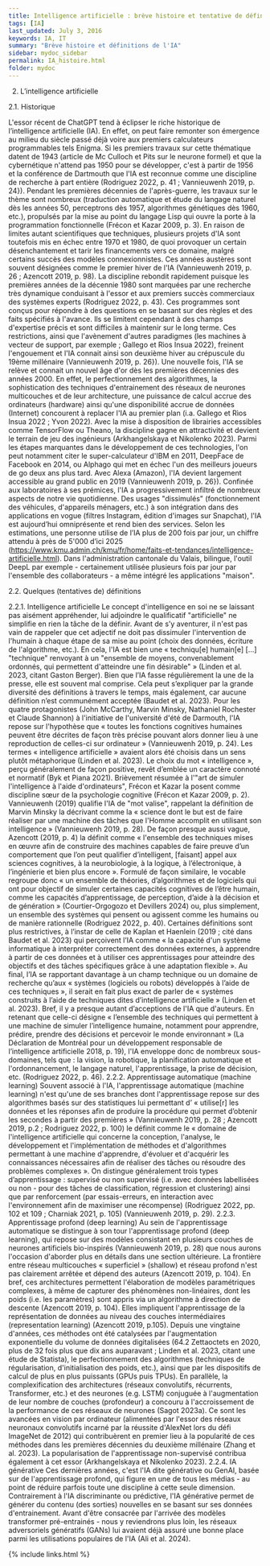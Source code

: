 ```yaml
---
title: Intelligence artificielle : brève histoire et tentative de définitions
tags: [IA]
last_updated: July 3, 2016
keywords: IA, IT
summary: "Brève histoire et définitions de l'IA"
sidebar: mydoc_sidebar
permalink: IA_histoire.html
folder: mydoc
---
```


2.	L’intelligence artificielle

2.1.	Historique

L'essor récent de ChatGPT tend à éclipser le riche historique de l’intelligence artificielle (IA). En effet, on peut faire remonter son émergence au milieu du siècle passé déjà voire aux premiers calculateurs programmables tels Enigma. Si les premiers travaux sur cette thématique datent de 1943 (article de Mc Culloch et Pits sur le neurone formel) et que la cybernétique n'attend pas 1950 pour se développer, c'est à partir de 1956 et la conférence de Dartmouth que l'IA est reconnue comme une discipline de recherche à part entière (Rodriguez 2022, p. 41 ; Vannieuwenh 2019, p. 24}). Pendant les premières décennies de l'après-guerre, les travaux sur le thème sont nombreux (traduction automatique et étude du langage naturel dès les années 50, perceptrons dès 1957, algorithmes génétiques dès 1960, etc.), propulsés par la mise au point du langage Lisp qui ouvre la porte à la programmation fonctionnelle (Frécon et Kazar 2009, p. 3).
En raison de limites autant scientifiques que techniques, plusieurs projets d'IA sont toutefois mis en échec entre 1970 et 1980, de quoi provoquer un certain désenchantement et tarir les financements vers ce domaine, malgré certains succès des modèles connexionnistes. Ces années austères sont souvent désignées comme le premier hiver de l'IA (Vannieuwenh 2019, p. 26 ; Azencott 2019, p. 98).
La discipline rebondit rapidement puisque les premières années de la décennie 1980 sont marquées par une recherche très dynamique conduisant à l'essor et aux premiers succès commerciaux des systèmes experts (Rodriguez 2022, p. 43). Ces programmes sont conçus pour répondre à des questions en se basant sur des règles et des faits spécifiés à l'avance. Ils se limitent cependant à des champs d'expertise précis et sont difficiles à maintenir sur le long terme. Ces restrictions, ainsi que l'avènement d'autres paradigmes (les machines à vecteur de support, par exemple ; Gallego et Rìos Insua 2022), freinent l'engouement et l'IA connait ainsi son deuxième hiver au crépuscule du 19ème millénaire (Vannieuwenh 2019, p. 26}).
Une nouvelle fois, l'IA se relève et connait un nouvel âge d'or dès les premières décennies des années 2000. En effet, le perfectionnement des algorithmes, la sophistication des techniques d'entrainement des réseaux de neurones multicouches et de leur architecture, une puissance de calcul accrue des ordinateurs (hardware) ainsi qu'une disponibilité accrue de données (Internet) concourent à replacer l'IA au premier plan (i.a. Gallego et Rìos Insua 2022 ; Yvon 2022). Avec la mise à disposition de librairies accessibles comme TensorFlow ou Theano, la discipline gagne en attractivité et devient le terrain de jeu des ingénieurs (Arkhangelskaya et Nikolenko 2023). Parmi les étapes marquantes dans le développement de ces technologies, l'on peut notamment citer le super-calculateur d'IBM en 2011, DeepFace de Facebook en 2014, ou Alphago qui met en échec l'un des meilleurs joueurs de go deux ans plus tard. Avec Alexa (Amazon), l'IA devient largement accessible au grand public en 2019 (Vannieuwenh 2019, p. 26}).
Confinée aux laboratoires à ses prémices, l'IA a progressivement infiltré de nombreux aspects de notre vie quotidienne. Des usages "dissimulés" (fonctionnement des véhicules, d'appareils ménagers, etc.) à son intégration dans des applications en vogue (filtres Instagram, édition d'images sur Snapchat), l'IA est aujourd’hui omniprésente et rend bien des services. Selon les estimations, une personne utilise de l’IA plus de 200 fois par jour, un chiffre attendu à près de 5'000 d’ici 2025 (https://www.kmu.admin.ch/kmu/fr/home/faits-et-tendances/intelligence-artificielle.html). Dans l'administration cantonale du Valais, bilingue, l'outil DeepL par exemple - certainement utilisée plusieurs fois par jour par l'ensemble des collaborateurs - a même intégré les applications "maison". 

2.2.	Quelques (tentatives de) définitions

2.2.1.	Intelligence artificielle
Le concept d'intelligence en soi ne se laissant pas aisément appréhender, lui adjoindre le qualificatif "artificielle" ne simplifie en rien la tâche de la définir. Avant de s’y aventurer, il n'est pas vain de rappeler que cet adjectif ne doit pas dissimuler l'intervention de l'humain à chaque étape de sa mise au point (choix des données, écriture de l'algorithme, etc.). En cela, l'IA est bien une « techniqu[e] humain[e] [...] "technique" renvoyant à un "ensemble de moyens, convenablement ordonnés, qui permettent d'atteindre une fin désirable" » (Linden et al. 2023, citant Gaston Berger). 
Bien que l’IA fasse régulièrement la une de la presse, elle est souvent mal comprise. Cela peut s’expliquer par la grande diversité des définitions à travers le temps, mais également, car aucune définition n’est communément acceptée (Baudet et al. 2023). Pour les quatre protagonistes (John McCarthy, Marvin Minsky, Nathaniel Rochester et Claude Shannon) à l'initiative de l'université d'été de Darmouth, l'IA repose sur l'hypothèse que « toutes les fonctions cognitives humaines peuvent être décrites de façon très précise pouvant alors donner lieu à une reproduction de celles-ci sur ordinateur » (Vannieuwenh 2019, p. 24). Les termes « intelligence artificielle » avaient alors été choisis dans un sens plutôt métaphorique (Linden et al. 2023). Le choix du mot « intelligence », perçu généralement de façon positive, revêt d’emblée un caractère connoté et normatif (Byk et Piana 2021).
Brièvement résumée à l'"art de simuler l'intelligence à l'aide d'ordinateurs", Frécon et Kazar la posent comme discipline sœur de la psychologie cognitive (Frécon et Kazar 2009, p. 2). Vannieuwenh (2019) qualifie l'IA de "mot valise", rappelant la définition de Marvin Minsky la décrivant comme la « science dont le but est de faire réaliser par une machine des tâches que l'Homme accomplit en utilisant son intelligence » (Vannieuwenh 2019, p. 28). De façon presque aussi vague, Azencott (2019, p. 4) la définit comme « l'ensemble des techniques mises en œuvre afin de construire des machines capables de faire preuve d’un comportement que l’on peut qualifier d’intelligent, [faisant] appel aux sciences cognitives, à la neurobiologie, à la logique, à l’électronique, à l’ingénierie et bien plus encore ». Formulé de façon similaire, le vocable regroupe donc « un ensemble de théories, d’algorithmes et de logiciels qui ont pour objectif de simuler certaines capacités cognitives de l’être humain, comme les capacités d’apprentissage, de perception, d’aide à la décision et de génération » (Courtier-Orgogozo et Devillers 2024) ou, plus simplement, un ensemble des systèmes qui pensent ou agissent comme les humains ou de manière rationnelle (Rodriguez 2022, p. 40). Certaines définitions sont plus restrictives, à l’instar de celle de Kaplan et Haenlein (2019 ; cité dans Baudet et al. 2023) qui perçoivent l’IA comme « la capacité d'un système informatique à interpréter correctement des données externes, à apprendre à partir de ces données et à utiliser ces apprentissages pour atteindre des objectifs et des tâches spécifiques grâce à une adaptation flexible ». Au final, l’IA se rapportant davantage à un champ technique ou un domaine de recherche qu’aux « systèmes (logiciels ou robots) développés à l’aide de ces techniques », il serait en fait plus exact de parler de « systèmes construits à l’aide de techniques dites d’intelligence artificielle » (Linden et al. 2023).
Bref, il y a presque autant d’acceptions de l'IA que d'auteurs. En retenant que celle-ci désigne « l’ensemble des techniques qui permettent à une machine de simuler l’intelligence humaine, notamment pour apprendre, prédire, prendre des décisions et percevoir le monde environnant » (La Déclaration de Montréal pour un développement responsable de l’intelligence artificielle 2018, p. 19), l'IA enveloppe donc de nombreux sous-domaines, tels que : la vision, la robotique, la planification automatique et l'ordonnancement, le langage naturel, l'apprentissage, la prise de décision, etc. (Rodriguez 2022, p. 46).
2.2.2.	Apprentissage automatique (machine learning)
Souvent associé à l'IA, l'apprentissage automatique (machine learning) n'est qu'une de ses branches dont l'apprentissage repose sur des algorithmes basés sur des statistiques lui permettant d’ « utilise[r] les données et les réponses afin de produire la procédure qui permet d’obtenir les secondes à partir des premières » (Vannieuwenh 2019, p. 28 ; Azencott 2019, p.2 ; Rodriguez 2022, p. 100) le définit comme le « domaine de l'intelligence artificielle qui concerne la conception, l'analyse, le développement et l'implémentation de méthodes et d'algorithmes permettant à une machine d'apprendre, d'évoluer et d'acquérir les connaissances nécessaires afin de réaliser des tâches ou résoudre des problèmes complexes ». On distingue généralement trois types d’apprentissage : supervisé ou non supervisé (i.e. avec données labellisées ou non - pour des tâches de classification, régression et clustering) ainsi que par renforcement (par essais-erreurs, en interaction avec l'environnement afin de maximiser une récompense) (Rodriguez 2022, pp. 102 et 109 ; Charniak 2021, p. 105) (Vannieuwenh 2019, p. 29).
2.2.3.	Apprentissage profond (deep learning)
Au sein de l'apprentissage automatique se distingue à son tour l'apprentissage profond (deep learning), qui repose sur des modèles consistant en plusieurs couches de neurones artificiels bio-inspirés (Vannieuwenh 2019, p. 28) que nous aurons l'occasion d'aborder plus en détails dans une section ultérieure. La frontière entre réseau multicouches « superficiel » (shallow) et réseau profond n'est pas clairement arrêtée et dépend des auteurs (Azencott 2019, p. 104). En bref, ces architectures permettent l'élaboration de modèles paramétriques complexes, à même de capturer des phénomènes non-linéaires, dont les poids (i.e. les paramètres) sont appris via un algorithme à direction de descente (Azencott 2019, p. 104). Elles impliquent l'apprentissage de la représentation de données au niveau des couches intermédiaires (representation learning) (Azencott 2019, p.105). Depuis une vingtaine d'années, ces méthodes ont été catalysées par l'augmentation exponentielle du volume de données digitalisées (64.2 Zettaoctets en 2020, plus de 32 fois plus que dix ans auparavant ; Linden et al. 2023, citant une étude de Statista), le perfectionnement des algorithmes (techniques de régularisation, d'initialisation des poids, etc.), ainsi que par les dispositifs de calcul de plus en plus puissants (GPUs puis TPUs). En parallèle, la complexification des architectures (réseaux convolutifs, récurrents, Transformer, etc.) et des neurones (e.g. LSTM) conjuguée à l'augmentation de leur nombre de couches (profondeur) a concouru à l'accroissement de la performance de ces réseaux de neurones (Sagot 2023a). Ce sont les avancées en vision par ordinateur (alimentées par l'essor des réseaux neuronaux convolutifs incarné par la réussite d'AlexNet lors du défi ImageNet de 2012) qui contribuèrent en premier lieu à la popularité de ces méthodes dans les premières décennies du deuxième millénaire (Zhang et al. 2023). La popularisation de l'apprentissage non-supervisé contribua également à cet essor (Arkhangelskaya et Nikolenko 2023).
2.2.4.	IA générative
Ces dernières années, c'est l'IA dite générative ou GenAI, basée sur de l'apprentissage profond, qui figure en une de tous les médias - au point de réduire parfois toute une discipline à cette seule dimension. Contrairement à l'IA discriminante ou prédictive, l'IA générative permet de générer du contenu (des sorties) nouvelles en se basant sur ses données d'entrainement. Avant d'être consacrée par l'arrivée des modèles transformer pré-entrainés - nous y reviendrons plus loin, les réseaux adversoriels génératifs (GANs) lui avaient déjà assuré une bonne place parmi les utilisations populaires de l'IA (Ali et al. 2024).

{% include links.html %}
